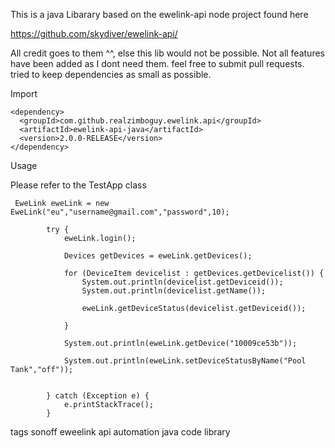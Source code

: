 This is a java Libarary based on the ewelink-api node project found here

https://github.com/skydiver/ewelink-api/

All credit goes to them ^^, else this lib would not be possible. Not all features have been added as I dont need them. feel free to submit pull requests.
tried to keep dependencies as small as possible. 

Import

    <dependency>
      <groupId>com.github.realzimboguy.ewelink.api</groupId>
      <artifactId>ewelink-api-java</artifactId>
      <version>2.0.0-RELEASE</version>
    </dependency>


Usage

Please refer to the TestApp class

     EweLink eweLink = new EweLink("eu","username@gmail.com","password",10);
    
            try {
                eweLink.login();
                
                Devices getDevices = eweLink.getDevices();
    
                for (DeviceItem devicelist : getDevices.getDevicelist()) {
                    System.out.println(devicelist.getDeviceid());
                    System.out.println(devicelist.getName());
    
                    eweLink.getDeviceStatus(devicelist.getDeviceid());
    
                }
   
                System.out.println(eweLink.getDevice("10009ce53b"));
 
                System.out.println(eweLink.setDeviceStatusByName("Pool Tank","off"));
    
    
            } catch (Exception e) {
                e.printStackTrace();
            }

tags
sonoff eweelink api automation java code library
